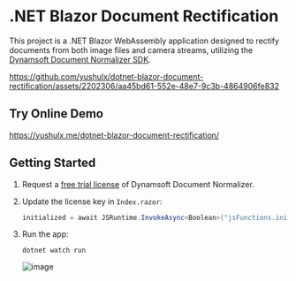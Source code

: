 # .NET Blazor Document Rectification
This project is a .NET Blazor WebAssembly application designed to rectify documents from both image files and camera streams, utilizing the [Dynamsoft Document Normalizer SDK](https://www.npmjs.com/package/dynamsoft-label-recognizer).



https://github.com/yushulx/dotnet-blazor-document-rectification/assets/2202306/aa45bd61-552e-48e7-9c3b-4864906fe832



## Try Online Demo
https://yushulx.me/dotnet-blazor-document-rectification/

## Getting Started
1. Request a [free trial license](https://www.dynamsoft.com/customer/license/trialLicense?product=ddn&utm_source=github&utm_campaign=dotnet-blazor-document-rectification&package=js) of Dynamsoft Document Normalizer.
2. Update the license key in `Index.razor`:
    
    ```csharp
    initialized = await JSRuntime.InvokeAsync<Boolean>("jsFunctions.initSDK", "LICENSE-KEY");
    ``````
3. Run the app:

    ```
    dotnet watch run
    ```

    ![image](https://github.com/yushulx/dotnet-blazor-document-rectification/assets/2202306/31ff015b-cd65-4ecd-8c44-8b04e10c792f)
